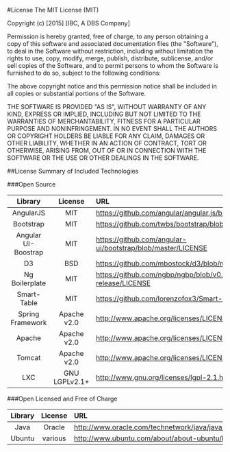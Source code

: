 
#License
The MIT License (MIT)

Copyright (c) [2015] [IBC, A DBS Company]

Permission is hereby granted, free of charge, to any person obtaining a copy
of this software and associated documentation files (the "Software"), to deal
in the Software without restriction, including without limitation the rights
to use, copy, modify, merge, publish, distribute, sublicense, and/or sell
copies of the Software, and to permit persons to whom the Software is
furnished to do so, subject to the following conditions:

The above copyright notice and this permission notice shall be included in all
copies or substantial portions of the Software.

THE SOFTWARE IS PROVIDED "AS IS", WITHOUT WARRANTY OF ANY KIND, EXPRESS OR
IMPLIED, INCLUDING BUT NOT LIMITED TO THE WARRANTIES OF MERCHANTABILITY,
FITNESS FOR A PARTICULAR PURPOSE AND NONINFRINGEMENT. IN NO EVENT SHALL THE
AUTHORS OR COPYRIGHT HOLDERS BE LIABLE FOR ANY CLAIM, DAMAGES OR OTHER
LIABILITY, WHETHER IN AN ACTION OF CONTRACT, TORT OR OTHERWISE, ARISING FROM,
OUT OF OR IN CONNECTION WITH THE SOFTWARE OR THE USE OR OTHER DEALINGS IN THE
SOFTWARE.

##License Summary of Included Technologies

###Open Source

| Library   |  License     |  URL      |
|:---------:|:------------:|:----------|
| AngularJS|MIT|https://github.com/angular/angular.js/blob/master/LICENSE|
| Bootstrap|MIT|https://github.com/twbs/bootstrap/blob/master/LICENSE|
|Angular UI-Boostrap| MIT | https://github.com/angular-ui/bootstrap/blob/master/LICENSE |
|D3|BSD|https://github.com/mbostock/d3/blob/master/LICENSE|
|Ng Boilerplate |MIT|https://github.com/ngbp/ngbp/blob/v0.3.2-release/LICENSE|
|Smart-Table|MIT|https://github.com/lorenzofox3/Smart-Table|
|Spring Framework|Apache v2.0|http://www.apache.org/licenses/LICENSE-2.0|
|Apache|Apache v2.0|http://www.apache.org/licenses/LICENSE-2.0|
|Tomcat|Apache v2.0|http://www.apache.org/licenses/LICENSE-2.0|
|LXC|GNU LGPLv2.1+|http://www.gnu.org/licenses/lgpl-2.1.html|
 

###Open Licensed and Free of Charge

| Library   |  License     |  URL      |
|:---------:|:------------:|:----------|
|Java|Oracle|http://www.oracle.com/technetwork/java/javase/terms/license/index.html|
|Ubuntu|various|http://www.ubuntu.com/about/about-ubuntu/licensing|